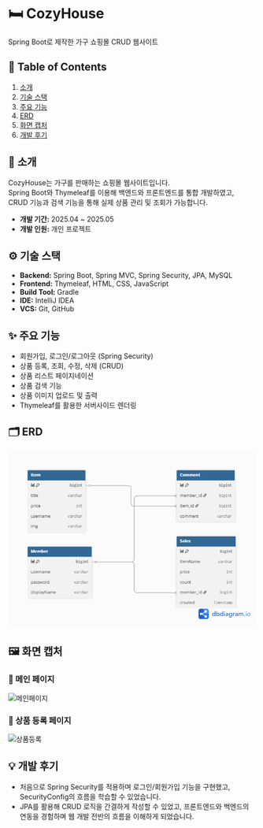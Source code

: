 # 🛏️ CozyHouse

Spring Boot로 제작한 가구 쇼핑몰 CRUD 웹사이트

## 📑 Table of Contents

1. [소개](#소개)
2. [기술 스택](#기술-스택)
3. [주요 기능](#주요-기능)
4. [ERD](#ERD)
5. [화면 캡처](#화면-캡처)
6. [개발 후기](#개발-후기)

## 📝 소개

CozyHouse는 가구를 판매하는 쇼핑몰 웹사이트입니다.  
Spring Boot와 Thymeleaf를 이용해 백엔드와 프론트엔드를 통합 개발하였고,  
CRUD 기능과 검색 기능을 통해 실제 상품 관리 및 조회가 가능합니다.

- **개발 기간:** 2025.04 ~ 2025.05
- **개발 인원:** 개인 프로젝트

## ⚙️ 기술 스택

- **Backend:** Spring Boot, Spring MVC, Spring Security, JPA, MySQL
- **Frontend:** Thymeleaf, HTML, CSS, JavaScript
- **Build Tool:** Gradle
- **IDE:** IntelliJ IDEA
- **VCS:** Git, GitHub

## ✨ 주요 기능

- 회원가입, 로그인/로그아웃 (Spring Security)
- 상품 등록, 조회, 수정, 삭제 (CRUD)
- 상품 리스트 페이지네이션
- 상품 검색 기능
- 상품 이미지 업로드 및 출력
- Thymeleaf를 활용한 서버사이드 렌더링

## 🗂 ERD

![ERD](images/erd.png)

## 🖼️ 화면 캡처

### 🔷 메인 페이지

![메인페이지](images/main.png)

### 🔷 상품 등록 페이지

![상품등록](images/add.png)

## 💡 개발 후기

- 처음으로 Spring Security를 적용하며 로그인/회원가입 기능을 구현했고, SecurityConfig의 흐름을 학습할 수 있었습니다.
- JPA를 활용해 CRUD 로직을 간결하게 작성할 수 있었고, 프론트엔드와 백엔드의 연동을 경험하며 웹 개발 전반의 흐름을 이해하게 되었습니다.
